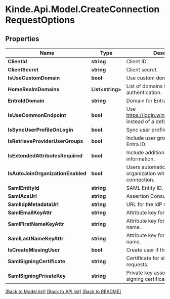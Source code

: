 # Kinde.Api.Model.CreateConnectionRequestOptions

## Properties

Name | Type | Description | Notes
------------ | ------------- | ------------- | -------------
**ClientId** | **string** | Client ID. | [optional] 
**ClientSecret** | **string** | Client secret. | [optional] 
**IsUseCustomDomain** | **bool** | Use custom domain callback URL. | [optional] 
**HomeRealmDomains** | **List&lt;string&gt;** | List of domains to restrict authentication. | [optional] 
**EntraIdDomain** | **string** | Domain for Entra ID. | [optional] 
**IsUseCommonEndpoint** | **bool** | Use https://login.windows.net/common instead of a default endpoint. | [optional] 
**IsSyncUserProfileOnLogin** | **bool** | Sync user profile data with IDP. | [optional] 
**IsRetrieveProviderUserGroups** | **bool** | Include user group info from MS Entra ID. | [optional] 
**IsExtendedAttributesRequired** | **bool** | Include additional user profile information. | [optional] 
**IsAutoJoinOrganizationEnabled** | **bool** | Users automatically join organization when using this connection. | [optional] 
**SamlEntityId** | **string** | SAML Entity ID. | [optional] 
**SamlAcsUrl** | **string** | Assertion Consumer Service URL. | [optional] 
**SamlIdpMetadataUrl** | **string** | URL for the IdP metadata. | [optional] 
**SamlEmailKeyAttr** | **string** | Attribute key for the user’s email. | [optional] 
**SamlFirstNameKeyAttr** | **string** | Attribute key for the user’s first name. | [optional] 
**SamlLastNameKeyAttr** | **string** | Attribute key for the user’s last name. | [optional] 
**IsCreateMissingUser** | **bool** | Create user if they don’t exist. | [optional] 
**SamlSigningCertificate** | **string** | Certificate for signing SAML requests. | [optional] 
**SamlSigningPrivateKey** | **string** | Private key associated with the signing certificate. | [optional] 

[[Back to Model list]](../README.md#documentation-for-models) [[Back to API list]](../README.md#documentation-for-api-endpoints) [[Back to README]](../README.md)

